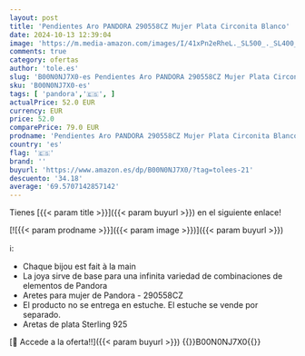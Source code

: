 ```yaml
---
layout: post
title: 'Pendientes Aro PANDORA 290558CZ Mujer Plata Circonita Blanco'
date: 2024-10-13 12:39:04
image: 'https://m.media-amazon.com/images/I/41xPn2eRheL._SL500_._SL400_.jpg'
comments: true
category: ofertas
author: 'tole.es'
slug: 'B00N0NJ7X0-es Pendientes Aro PANDORA 290558CZ Mujer Plata Circonita Blanco'
sku: 'B00N0NJ7X0-es'
tags: [ 'pandora','🇪🇸', ]
actualPrice: 52.0 EUR
currency: EUR
price: 52.0
comparePrice: 79.0 EUR
prodname: 'Pendientes Aro PANDORA 290558CZ Mujer Plata Circonita Blanco'
country: 'es'
flag: '🇪🇸'
brand: ''
buyurl: 'https://www.amazon.es/dp/B00N0NJ7X0/?tag=tolees-21'
descuento: '34.18'
average: '69.5707142857142'
---
```


Tienes [{{< param title >}}]({{< param buyurl >}}) en el siguiente enlace!

[![{{< param prodname >}}]({{< param image >}})]({{< param buyurl >}})

ℹ️:

- Chaque bijou est fait à la main
- La joya sirve de base para una infinita variedad de combinaciones de elementos de Pandora
- Aretes para mujer de Pandora - 290558CZ
- El producto no se entrega en estuche. El estuche se vende por separado.
- Aretas de plata Sterling 925

[🛒 Accede a la oferta!!]({{< param buyurl >}})
{{<world>}}B00N0NJ7X0{{</world>}}
